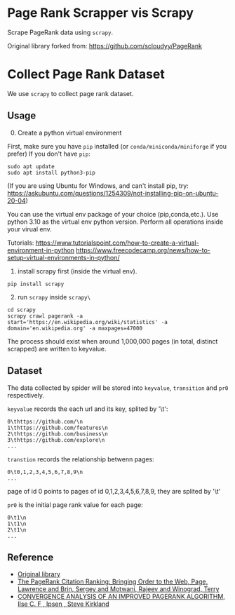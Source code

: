 # Page Rank Scrapper vis Scrapy

Scrape PageRank data using `scrapy`. 

Original library forked from: https://github.com/scloudyy/PageRank




# Collect Page Rank Dataset

We use `scrapy` to collect page rank dataset.

## Usage

0. Create a python virtual environment

First, make sure you have `pip` installed (or `conda/miniconda/miniforge` if you prefer)
If you don't have `pip`:

```
sudo apt update
sudo apt install python3-pip
```
(If you are using Ubuntu for Windows, and can't install pip, try: 
https://askubuntu.com/questions/1254309/not-installing-pip-on-ubuntu-20-04)

You can use the virtual env package of your choice (pip,conda,etc.). 
Use python 3.10 as the virtual env python version. 
Perform all operations inside your virual env. 

Tutorials:
https://www.tutorialspoint.com/how-to-create-a-virtual-environment-in-python
https://www.freecodecamp.org/news/how-to-setup-virtual-environments-in-python/


1. install scrapy first (inside the virtual env). 

```shell
pip install scrapy
```

2. run `scrapy` inside `scrapy\`

```shell
cd scrapy
scrapy crawl pagerank -a start='https://en.wikipedia.org/wiki/statistics' -a domain='en.wikipedia.org' -a maxpages=47000
```

The process should exist when around 1,000,000 pages (in total, distinct scrapped) are written to keyvalue. 

## Dataset

The data collected by spider will be stored into `keyvalue`, `transition` and `pr0` respectively.

`keyvalue` records the each url and its key, splited by '\t':

```
0\thttps://github.com/\n
1\thttps://github.com/features\n
2\thttps://github.com/business\n
3\thttps://github.com/explore\n
...
```

`transtion` records the relationship betwenn pages:

```
0\t0,1,2,3,4,5,6,7,8,9\n
...
```

page of id 0 points to pages of id 0,1,2,3,4,5,6,7,8,9, they are splited by '\t'

`pr0` is the initial page rank value for each page:

```
0\t1\n
1\t1\n
2\t1\n
...
```


## Reference

- [Original library](https://github.com/scloudyy/PageRank)
- [The PageRank Citation Ranking: Bringing Order to the Web, Page, Lawrence and Brin, Sergey and Motwani, Rajeev and Winograd, Terry](http://ilpubs.stanford.edu:8090/422/)
- [CONVERGENCE ANALYSIS OF AN IMPROVED PAGERANK ALGORITHM, Ilse C. F , Ipsen , Steve Kirkland](http://citeseerx.ist.psu.edu/viewdoc/summary?doi=10.1.1.330.8697)
